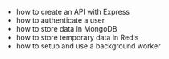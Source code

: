 * how to create an API with Express
* how to authenticate a user
* how to store data in MongoDB
* how to store temporary data in Redis
* how to setup and use a background worker
